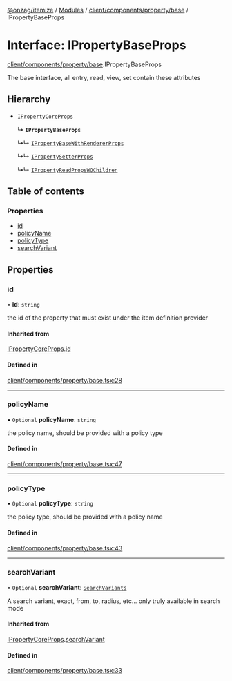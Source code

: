 [@onzag/itemize](../README.md) / [Modules](../modules.md) / [client/components/property/base](../modules/client_components_property_base.md) / IPropertyBaseProps

# Interface: IPropertyBaseProps

[client/components/property/base](../modules/client_components_property_base.md).IPropertyBaseProps

The base interface, all entry, read, view, set contain these attributes

## Hierarchy

- [`IPropertyCoreProps`](client_components_property_base.IPropertyCoreProps.md)

  ↳ **`IPropertyBaseProps`**

  ↳↳ [`IPropertyBaseWithRendererProps`](client_components_property_base.IPropertyBaseWithRendererProps.md)

  ↳↳ [`IPropertySetterProps`](client_components_property_base.IPropertySetterProps.md)

  ↳↳ [`IPropertyReadPropsWOChildren`](client_components_property_base.IPropertyReadPropsWOChildren.md)

## Table of contents

### Properties

- [id](client_components_property_base.IPropertyBaseProps.md#id)
- [policyName](client_components_property_base.IPropertyBaseProps.md#policyname)
- [policyType](client_components_property_base.IPropertyBaseProps.md#policytype)
- [searchVariant](client_components_property_base.IPropertyBaseProps.md#searchvariant)

## Properties

### id

• **id**: `string`

the id of the property that must exist under the item definition
provider

#### Inherited from

[IPropertyCoreProps](client_components_property_base.IPropertyCoreProps.md).[id](client_components_property_base.IPropertyCoreProps.md#id)

#### Defined in

[client/components/property/base.tsx:28](https://github.com/onzag/itemize/blob/59702dd5/client/components/property/base.tsx#L28)

___

### policyName

• `Optional` **policyName**: `string`

the policy name, should be provided with a policy type

#### Defined in

[client/components/property/base.tsx:47](https://github.com/onzag/itemize/blob/59702dd5/client/components/property/base.tsx#L47)

___

### policyType

• `Optional` **policyType**: `string`

the policy type, should be provided with a policy name

#### Defined in

[client/components/property/base.tsx:43](https://github.com/onzag/itemize/blob/59702dd5/client/components/property/base.tsx#L43)

___

### searchVariant

• `Optional` **searchVariant**: [`SearchVariants`](../modules/constants.md#searchvariants)

A search variant, exact, from, to, radius, etc...
only truly available in search mode

#### Inherited from

[IPropertyCoreProps](client_components_property_base.IPropertyCoreProps.md).[searchVariant](client_components_property_base.IPropertyCoreProps.md#searchvariant)

#### Defined in

[client/components/property/base.tsx:33](https://github.com/onzag/itemize/blob/59702dd5/client/components/property/base.tsx#L33)
